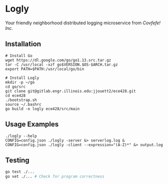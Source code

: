 # Logly
Your friendly neighborhood distributed logging microservice from _Covfefe! Inc_.

## Installation
```
# Install Go
wget https://dl.google.com/go/go1.13.src.tar.gz
tar -C /usr/local -xzf go$VERSION.$OS-$ARCH.tar.gz
export PATH=$PATH:/usr/local/go/bin
```

```
# Install Logly
mkdir -p ~/go
cd go/src
git clone git@gitlab.engr.illinois.edu:jjouett2/ece428.git
cd ece428
./bootstrap.sh
source ~/.bashrc
go build -o logly ece428/src/main
```

## Usage Examples
```
./logly --help
CONFIG=config.json ./logly -server &> serverlog.log &
CONFIG=config.json ./logly -client --expression="(A-Z)*" &> output.log
```

## Testing
```sh
go test ./...
go vet ./... # Check for program correctness
```

